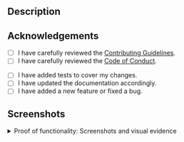 ## Description
<!-- Provide a clear and comprehensive description of the changes, including references to related issues if applicable. -->

## Acknowledgements
- [ ] I have carefully reviewed the [Contributing Guidelines](./CONTRIBUTING.md).
- [ ] I have carefully reviewed the [Code of Conduct](./CODE_OF_CONDUCT.md).
<!-- Please select the most appropriate option. -->
- [ ] I have added tests to cover my changes.
- [ ] I have updated the documentation accordingly.
- [ ] I have added a new feature or fixed a bug.

## Screenshots
<details>
<summary> Proof of functionality: Screenshots and visual evidence </summary>

<!-- Include relevant screenshots to demonstrate that the changes are working as intended. -->
<!-- ![screenshot](INSERT_LINK_HERE) -->

</details>